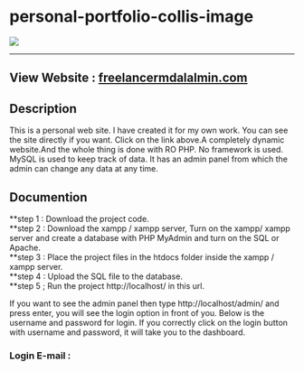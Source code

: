# personal-portfolio-collis-image
<a href="https://files.fm/u/rpjbmgue7#/view/FMA%20Developer.png"><img src="https://files.fm/thumb_show.php?i=2wdu3a87t"></a>
<hr>

## View Website : [freelancermdalalmin.com](https://www.freelancermdalalmin.com/)

## Description
<p>
  This is a personal web site. I have created it for my own work. You can see the site directly if you want. Click on the link above.A completely dynamic website.And the whole thing is done with RO PHP. No framework is used. MySQL is used to keep track of data. It has an admin panel from which the admin can change any data at any time.
</p>

## Documention
<p>
  **step 1 : Download the project code. <br>
  **step 2 : Download the xampp / xampp server, Turn on the xampp/ xampp server and create a database with PHP MyAdmin and turn on the SQL or Apache. <br>
  **step 3 : Place the project files in the htdocs folder inside the xampp / xampp server. <br>
  **step 4 : Upload the SQL file to the database. <br>
  **step 5 ; Run the project http://localhost/ in this url. <br>
  
  If you want to see the admin panel then type http://localhost/admin/ and press enter, you will see the login option in front of you. Below is the username and password for login. If you correctly click on the login button with username and password, it will take you to the dashboard. <br>
  
  ### Login E-mail :



</p>
